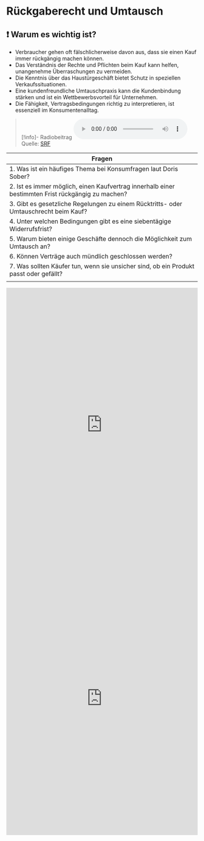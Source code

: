 # Rückgaberecht und Umtausch

## ❗ Warum es wichtig ist?
- Verbraucher gehen oft fälschlicherweise davon aus, dass sie einen Kauf immer rückgängig machen können.
- Das Verständnis der Rechte und Pflichten beim Kauf kann helfen, unangenehme Überraschungen zu vermeiden.
- Die Kenntnis über das Haustürgeschäft bietet Schutz in speziellen Verkaufssituationen.
- Eine kundenfreundliche Umtauschpraxis kann die Kundenbindung stärken und ist ein Wettbewerbsvorteil für Unternehmen.
- Die Fähigkeit, Vertragsbedingungen richtig zu interpretieren, ist essenziell im Konsumentenalltag.

>[!info]- Radiobeitrag
><audio controls><source src="https://srfaudio-a.akamaihd.net/delivery/world/a73b329e-9536-44cd-824d-e74fabdd1703.mp3"></audio>
>Quelle: [SRF](https://www.srf.ch/play/embed?urn=urn:srf:audio:7c587ffc-c728-4bf4-b541-f9d900e73c10)

| Fragen                                                                                            |
| ------------------------------------------------------------------------------------------------- |
| 1. Was ist ein häufiges Thema bei Konsumfragen laut Doris Sober?                                  |
| 2. Ist es immer möglich, einen Kaufvertrag innerhalb einer bestimmten Frist rückgängig zu machen? |
| 3. Gibt es gesetzliche Regelungen zu einem Rücktritts- oder Umtauschrecht beim Kauf?              |
| 4. Unter welchen Bedingungen gibt es eine siebentägige Widerrufsfrist?                            |
| 5. Warum bieten einige Geschäfte dennoch die Möglichkeit zum Umtausch an?                         |
| 6. Können Verträge auch mündlich geschlossen werden?                                              |
| 7. Was sollten Käufer tun, wenn sie unsicher sind, ob ein Produkt passt oder gefällt?             |
|                                                                                                   |
<iframe src="https://app.Lumi.education/api/v1/run/dw_E7K/embed" width="100%" height="720" frameborder="0" allowfullscreen="allowfullscreen" allow="geolocation *; microphone *; camera *; midi *; encrypted-media *"></iframe>



<iframe src="https://app.Lumi.education/api/v1/run/m8rsbE/embed" width="100%" height="720" frameborder="0" allowfullscreen="allowfullscreen" allow="geolocation *; microphone *; camera *; midi *; encrypted-media *"></iframe><script src="https://app.Lumi.education/api/v1/h5p/core/js/h5p-resizer.js" charset="UTF-8" />

---
[[1. Vor der News1]]
[[3. Weiterführende Aufträge]]